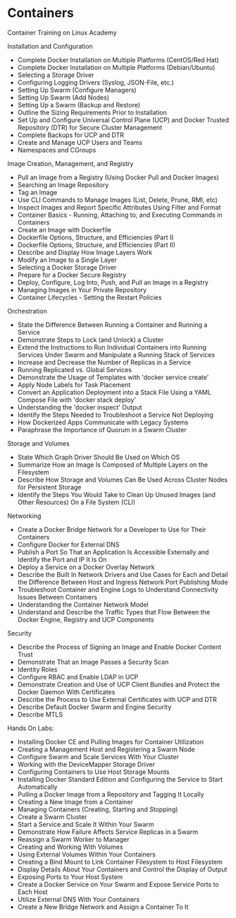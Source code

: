 # Containers
Container Training on Linux Academy

Installation and Configuration
- Complete Docker Installation on Multiple Platforms (CentOS/Red Hat)
- Complete Docker Installation on Multiple Platforms (Debian/Ubuntu)
- Selecting a Storage Driver
- Configuring Logging Drivers (Syslog, JSON-File, etc.)
- Setting Up Swarm (Configure Managers)
- Setting Up Swarm (Add Nodes)
- Setting Up a Swarm (Backup and Restore)
- Outline the Sizing Requirements Prior to Installation
- Set Up and Configure Universal Control Plane (UCP) and Docker Trusted Repository (DTR) for Secure Cluster Management
- Complete Backups for UCP and DTR
- Create and Manage UCP Users and Teams
- Namespaces and CGroups

Image Creation, Management, and Registry
- Pull an Image from a Registry (Using Docker Pull and Docker Images)
- Searching an Image Repository
- Tag an Image
- Use CLI Commands to Manage Images (List, Delete, Prune, RMI, etc)
- Inspect Images and Report Specific Attributes Using Filter and Format
- Container Basics - Running, Attaching to, and Executing Commands in Containers
- Create an Image with Dockerfile
- Dockerfile Options, Structure, and Efficiencies (Part I)
- Dockerfile Options, Structure, and Efficiencies (Part II)
- Describe and Display How Image Layers Work
- Modify an Image to a Single Layer
- Selecting a Docker Storage Driver
- Prepare for a Docker Secure Registry
- Deploy, Configure, Log Into, Push, and Pull an Image in a Registry
- Managing Images in Your Private Repository
- Container Lifecycles - Setting the Restart Policies

Orchestration
- State the Difference Between Running a Container and Running a Service
- Demonstrate Steps to Lock (and Unlock) a Cluster
- Extend the Instructions to Run Individual Containers into Running Services Under Swarm and Manipulate a Running Stack of Services
- Increase and Decrease the Number of Replicas in a Service
- Running Replicated vs. Global Services
- Demonstrate the Usage of Templates with 'docker service create'
- Apply Node Labels for Task Placement
- Convert an Application Deployment into a Stack File Using a YAML Compose File with 'docker stack deploy'
- Understanding the 'docker inspect' Output
- Identify the Steps Needed to Troubleshoot a Service Not Deploying
- How Dockerized Apps Communicate with Legacy Systems
- Paraphrase the Importance of Quorum in a Swarm Cluster

Storage and Volumes
- State Which Graph Driver Should Be Used on Which OS
- Summarize How an Image Is Composed of Multiple Layers on the Filesystem
- Describe How Storage and Volumes Can Be Used Across Cluster Nodes for Persistent Storage
- Identify the Steps You Would Take to Clean Up Unused Images (and Other Resources) On a File System (CLI)

Networking
- Create a Docker Bridge Network for a Developer to Use for Their Containers
- Configure Docker for External DNS
- Publish a Port So That an Application Is Accessible Externally and Identify the Port and IP It Is On
- Deploy a Service on a Docker Overlay Network
- Describe the Built In Network Drivers and Use Cases for Each and Detail the Difference Between Host and Ingress Network Port Publishing Mode
- Troubleshoot Container and Engine Logs to Understand Connectivity Issues Between Containers
- Understanding the Container Network Model
- Understand and Describe the Traffic Types that Flow Between the Docker Engine, Registry and UCP Components

Security
- Describe the Process of Signing an Image and Enable Docker Content Trust
- Demonstrate That an Image Passes a Security Scan
- Identity Roles
- Configure RBAC and Enable LDAP in UCP
- Demonstrate Creation and Use of UCP Client Bundles and Protect the Docker Daemon With Certificates
- Describe the Process to Use External Certificates with UCP and DTR
- Describe Default Docker Swarm and Engine Security
- Describe MTLS

Hands On Labs:

- Installing Docker CE and Pulling Images for Container Utilization
- Creating a Management Host and Registering a Swarm Node
- Configure Swarm and Scale Services With Your Cluster
- Working with the DeviceMapper Storage Driver
- Configuring Containers to Use Host Storage Mounts
- Installing Docker Standard Edition and Configuring the Service to Start Automatically
- Pulling a Docker Image from a Repository and Tagging It Locally
- Creating a New Image from a Container
- Managing Containers (Creating, Starting and Stopping)
- Create a Swarm Cluster
- Start a Service and Scale It Within Your Swarm
- Demonstrate How Failure Affects Service Replicas in a Swarm
- Reassign a Swarm Worker to Manager
- Creating and Working With Volumes
- Using External Volumes Within Your Containers
- Creating a Bind Mount to Link Container Filesystem to Host Filesystem
- Display Details About Your Containers and Control the Display of Output
- Exposing Ports to Your Host System
- Create a Docker Service on Your Swarm and Expose Service Ports to Each Host
- Utilize External DNS With Your Containers
- Create a New Bridge Network and Assign a Container To It

